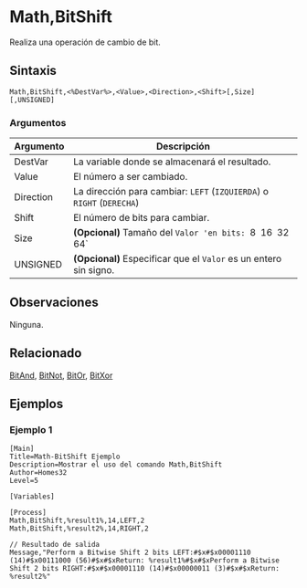# Math,BitShift

Realiza una operación de cambio de bit.

## Sintaxis

```pebakery
Math,BitShift,<%DestVar%>,<Value>,<Direction>,<Shift>[,Size][,UNSIGNED]
```

### Argumentos

| Argumento | Descripción |
| --- | --- |
| DestVar | La variable donde se almacenará el resultado. |
| Value | El número a ser cambiado. |
| Direction | La dirección para cambiar: `LEFT` (`IZQUIERDA`) o `RIGHT` (`DERECHA`) |
| Shift | El número de bits para cambiar. |
| Size | **(Opcional)** Tamaño del `Valor 'en bits: `8` `16` `32` `64` |
| UNSIGNED | **(Opcional)** Especificar que el `Valor` es un entero sin signo. |

## Observaciones

Ninguna.

## Relacionado

[BitAnd](./BitAnd.md), [BitNot](./BitNot.md), [BitOr](./BitOr.md), [BitXor](./BitXor.md)

## Ejemplos

### Ejemplo 1

```pebakery
[Main]
Title=Math-BitShift Ejemplo
Description=Mostrar el uso del comando Math,BitShift
Author=Homes32
Level=5

[Variables]

[Process]
Math,BitShift,%result1%,14,LEFT,2
Math,BitShift,%result2%,14,RIGHT,2

// Resultado de salida
Message,"Perform a Bitwise Shift 2 bits LEFT:#$x#$x00001110 (14)#$x00111000 (56)#$x#$xReturn: %result1%#$x#$xPerform a Bitwise Shift 2 bits RIGHT:#$x#$x00001110 (14)#$x00000011 (3)#$x#$xReturn: %result2%"
```
